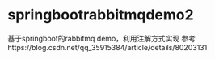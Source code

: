 # springbootrabbitmqdemo2
基于springboot的rabbitmq demo，利用注解方式实现
参考https://blog.csdn.net/qq_35915384/article/details/80203131
